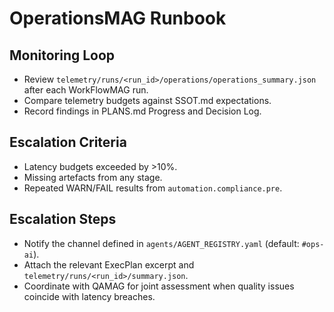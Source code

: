 # OperationsMAG Runbook

## Monitoring Loop
- Review `telemetry/runs/<run_id>/operations/operations_summary.json` after each WorkFlowMAG run.
- Compare telemetry budgets against SSOT.md expectations.
- Record findings in PLANS.md Progress and Decision Log.

## Escalation Criteria
- Latency budgets exceeded by >10%.
- Missing artefacts from any stage.
- Repeated WARN/FAIL results from `automation.compliance.pre`.

## Escalation Steps
- Notify the channel defined in `agents/AGENT_REGISTRY.yaml` (default: `#ops-ai`).
- Attach the relevant ExecPlan excerpt and `telemetry/runs/<run_id>/summary.json`.
- Coordinate with QAMAG for joint assessment when quality issues coincide with latency breaches.
